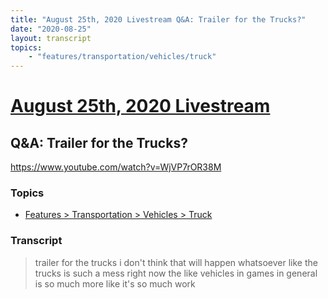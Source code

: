 ```yaml
---
title: "August 25th, 2020 Livestream Q&A: Trailer for the Trucks?"
date: "2020-08-25"
layout: transcript
topics:
    - "features/transportation/vehicles/truck"
---
```

# [August 25th, 2020 Livestream](../2020-08-25.md)
## Q&A: Trailer for the Trucks?
https://www.youtube.com/watch?v=WjVP7rOR38M

### Topics
* [Features > Transportation > Vehicles > Truck](../topics/features/transportation/vehicles/truck.md)

### Transcript

> trailer for the trucks i don't think that will happen whatsoever like the trucks is such a mess right now the like vehicles in games in general is so much more like it's so much work
